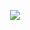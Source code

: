 <p align="center">
  <a href="#" alt="mehdi hadeli's github stats"><img src="https://github-readme-stats.vercel.app/api?username=harlanc&hide=["contribs","prs"]" /></a>
</p>
<!--
**harlanc/harlanc** is a ✨ _special_ ✨ repository because its `README.md` (this file) appears on your GitHub profile.

Here are some ideas to get you started:

- 🔭 I’m currently working on ...
- 🌱 I’m currently learning ...
- 👯 I’m looking to collaborate on ...
- 🤔 I’m looking for help with ...
- 💬 Ask me about ...
- 📫 How to reach me: ...
- 😄 Pronouns: ...
- ⚡ Fun fact: ...
-->
